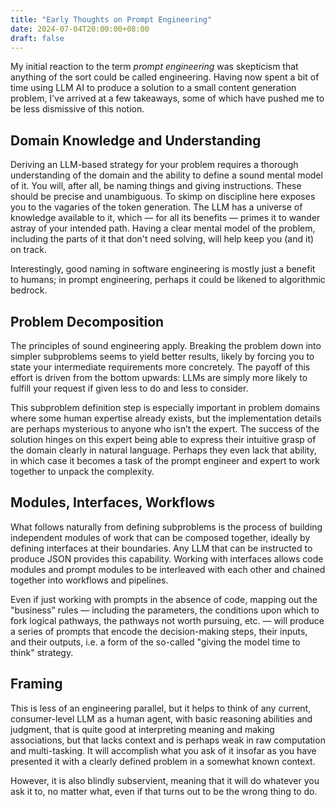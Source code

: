 ```yaml
---
title: "Early Thoughts on Prompt Engineering"
date: 2024-07-04T20:00:00+08:00
draft: false
---
```


My initial reaction to the term *prompt engineering* was skepticism that anything of the sort could be called engineering. Having now spent a bit of time using LLM AI to produce a solution to a small content generation problem, I've arrived at a few takeaways, some of which have pushed me to be less dismissive of this notion.

<!--more-->

## Domain Knowledge and Understanding

Deriving an LLM-based strategy for your problem requires a thorough understanding of the domain and the ability to define a sound mental model of it. You will, after all, be naming things and giving instructions. These should be precise and unambiguous. To skimp on discipline here exposes you to the vagaries of the token generation. The LLM has a universe of knowledge available to it, which &mdash; for all its benefits &mdash; primes it to wander astray of your intended path. Having a clear mental model of the problem, including the parts of it that don't need solving, will help keep you (and it) on track.

Interestingly, good naming in software engineering is mostly just a benefit to humans; in prompt engineering, perhaps it could be likened to algorithmic bedrock.

## Problem Decomposition

The principles of sound engineering apply. Breaking the problem down into simpler subproblems seems to yield better results, likely by forcing you to state your intermediate requirements more concretely. The payoff of this effort is driven from the bottom upwards: LLMs are simply more likely to fulfill your request if given less to do and less to consider.

This subproblem definition step is especially important in problem domains where some human expertise already exists, but the implementation details are perhaps mysterious to anyone who isn’t the expert. The success of the solution hinges on this expert being able to express their intuitive grasp of the domain clearly in natural language. Perhaps they even lack that ability, in which case it becomes a task of the prompt engineer and expert to work together to unpack the complexity.

## Modules, Interfaces, Workflows

What follows naturally from defining subproblems is the process of building independent modules of work that can be composed together, ideally by defining interfaces at their boundaries. Any LLM that can be instructed to produce JSON provides this capability. Working with interfaces allows code modules and prompt modules to be interleaved with each other and chained together into workflows and pipelines.

Even if just working with prompts in the absence of code, mapping out the "business" rules &mdash; including the parameters, the conditions upon which to fork logical pathways, the pathways not worth pursuing, etc. &mdash; will produce a series of prompts that encode the decision-making steps, their inputs, and their outputs, i.e. a form of the so-called "giving the model time to think" strategy.

## Framing

This is less of an engineering parallel, but it helps to think of any current, consumer-level LLM as a human agent, with basic reasoning abilities and judgment, that is quite good at interpreting meaning and making associations, but that lacks context and is perhaps weak in raw computation and multi-tasking. It will accomplish what you ask of it insofar as you have presented it with a clearly defined problem in a somewhat known context.

However, it is also blindly subservient, meaning that it will do whatever you ask it to, no matter what, even if that turns out to be the wrong thing to do.
